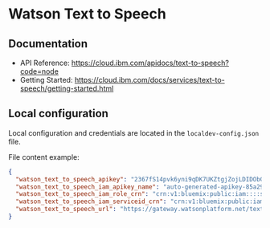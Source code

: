 # Watson Text to Speech


## Documentation

 * API Reference: https://cloud.ibm.com/apidocs/text-to-speech?code=node
 * Getting Started: https://cloud.ibm.com/docs/services/text-to-speech/getting-started.html

##  Local configuration
Local configuration and credentials are located in the `localdev-config.json` file.


File content example:
```json
{
  "watson_text_to_speech_apikey": "2367fS14pvk6yni9qDK7UKZtgjZojLDIDObGBmENRWAg",
  "watson_text_to_speech_iam_apikey_name": "auto-generated-apikey-85a29766-24b6-4a8c",
  "watson_text_to_speech_iam_role_crn": "crn:v1:bluemix:public:iam::::serviceRole:Writer",
  "watson_text_to_speech_iam_serviceid_crn": "crn:v1:bluemix:public:iam-identity::a/123123::serviceid:ServiceId-8c11b0ef-123-4571-84ac-3123412",
  "watson_text_to_speech_url": "https://gateway.watsonplatform.net/text-to-speech/api"
}
```
